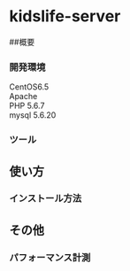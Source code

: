 # kidslife-server
##概要

### 開発環境
CentOS6.5  
Apache  
PHP 5.6.7  
mysql 5.6.20  
### ツール

## 使い方
### インストール方法

## その他
### パフォーマンス計測